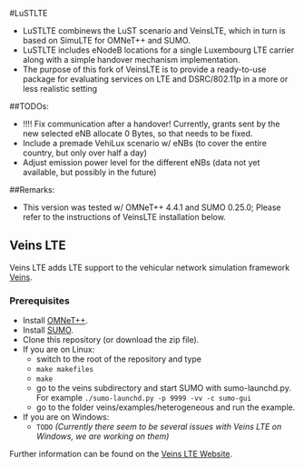 #LuSTLTE
* LuSTLTE combinews the LuST scenario and VeinsLTE, which in turn is based on SimuLTE for OMNeT++ and SUMO.
* LuSTLTE includes eNodeB locations for a single Luxembourg LTE carrier along with a simple handover mechanism implementation.
* The purpose of this fork of VeinsLTE is to provide a ready-to-use package for evaluating services on LTE and DSRC/802.11p in a more or less realistic setting

##TODOs:
* !!!! Fix communication after a handover! Currently, grants sent by the new selected eNB allocate 0 Bytes, so that needs to be fixed.
* Include a premade VehiLux scenario w/ eNBs (to cover the entire country, but only over half a day)
* Adjust emission power level for the different eNBs (data not yet available, but possibly in the future)


##Remarks:
* This version was tested w/ OMNeT++ 4.4.1 and SUMO 0.25.0; Please refer to the instructions of VeinsLTE installation below.

## Veins LTE

Veins LTE adds LTE support to the vehicular network simulation framework [Veins](http://veins.car2x.org/).

### Prerequisites

* Install [OMNeT++](http://www.omnetpp.org/).
* Install [SUMO](http://www.dlr.de/ts/en/desktopdefault.aspx/tabid-9883/16931_read-41000/).
* Clone this repository (or download the zip file).
* If you are on Linux:
  * switch to the root of the repository and type
  * `make makefiles`
  * `make`
  * go to the veins subdirectory and start SUMO with sumo-launchd.py. For example `./sumo-launchd.py -p 9999 -vv -c sumo-gui`
  * go to the folder veins/examples/heterogeneous and run the example.
* If you are on Windows:
  * `TODO` *(Currently there seem to be several issues with Veins LTE on Windows, we are working on them)*

Further information can be found on the [Veins LTE Website](http://floxyz.at/veins-lte).
